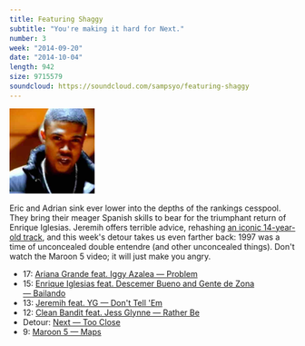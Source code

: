 ```yaml
---
title: Featuring Shaggy
subtitle: "You're making it hard for Next."
number: 3
week: "2014-09-20"
date: "2014-10-04"
length: 942
size: 9715579
soundcloud: https://soundcloud.com/sampsyo/featuring-shaggy
---
```

<div class="illus">
<a href="http://youtu.be/kwEZRPkAAu8" title="You're making it hard for me.">
<img src="/art/next.jpg" width="150" height="150" alt="You're making it hard for me.">
</a>
</div>

Eric and Adrian sink ever lower into the depths of the rankings cesspool. They bring their meager Spanish skills to bear for the triumphant return of Enrique Iglesias. Jeremih offers terrible advice, rehashing [an iconic 14-year-old track](http://youtu.be/2g5Hz17C4is), and this week's detour takes us even farther back: 1997 was a time of unconcealed double entendre (and other unconcealed things). Don't watch the Maroon 5 video; it will just make you angry.

* 17: [Ariana Grande feat. Iggy Azalea — Problem](http://youtu.be/iS1g8G_njx8)
* 15: [Enrique Iglesias feat. Descemer Bueno and Gente de Zona — Bailando](http://youtu.be/b8I-7Wk_Vbc)
* 13: [Jeremih feat. YG — Don't Tell 'Em](http://youtu.be/f11jWAc1Cpg)
* 12: [Clean Bandit feat. Jess Glynne — Rather Be](http://youtu.be/m-M1AtrxztU)
* Detour: [Next — Too Close](http://youtu.be/kwEZRPkAAu8)
* 9: [Maroon 5 — Maps](http://youtu.be/NmugSMBh_iI)
